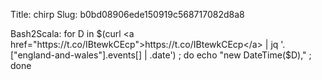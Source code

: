 Title: chirp
Slug: b0bd08906ede150919c568717082d8a8

Bash2Scala: for D in $(curl <a href="https://t.co/IBtewkCEcp">https://t.co/IBtewkCEcp</a> | jq '.["england-and-wales"].events[] | .date') ; do echo "new DateTime($D)," ; done
